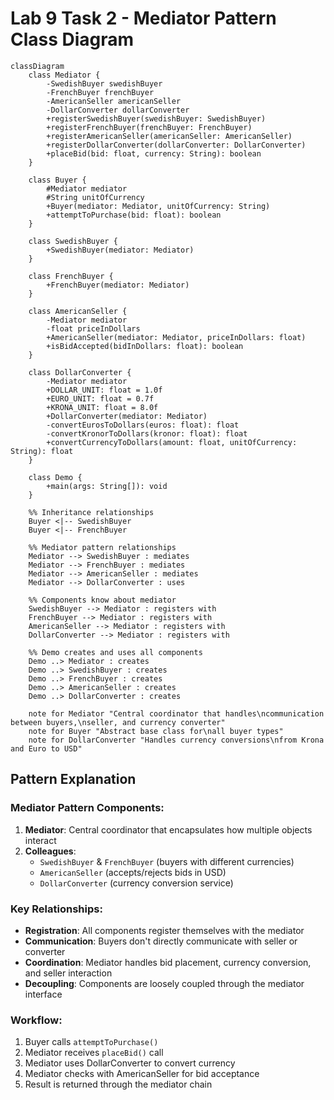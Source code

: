 # Lab 9 Task 2 - Mediator Pattern Class Diagram

```mermaid
classDiagram
    class Mediator {
        -SwedishBuyer swedishBuyer
        -FrenchBuyer frenchBuyer
        -AmericanSeller americanSeller
        -DollarConverter dollarConverter
        +registerSwedishBuyer(swedishBuyer: SwedishBuyer)
        +registerFrenchBuyer(frenchBuyer: FrenchBuyer)
        +registerAmericanSeller(americanSeller: AmericanSeller)
        +registerDollarConverter(dollarConverter: DollarConverter)
        +placeBid(bid: float, currency: String): boolean
    }
    
    class Buyer {
        #Mediator mediator
        #String unitOfCurrency
        +Buyer(mediator: Mediator, unitOfCurrency: String)
        +attemptToPurchase(bid: float): boolean
    }
    
    class SwedishBuyer {
        +SwedishBuyer(mediator: Mediator)
    }
    
    class FrenchBuyer {
        +FrenchBuyer(mediator: Mediator)
    }
    
    class AmericanSeller {
        -Mediator mediator
        -float priceInDollars
        +AmericanSeller(mediator: Mediator, priceInDollars: float)
        +isBidAccepted(bidInDollars: float): boolean
    }
    
    class DollarConverter {
        -Mediator mediator
        +DOLLAR_UNIT: float = 1.0f
        +EURO_UNIT: float = 0.7f
        +KRONA_UNIT: float = 8.0f
        +DollarConverter(mediator: Mediator)
        -convertEurosToDollars(euros: float): float
        -convertKronorToDollars(kronor: float): float
        +convertCurrencyToDollars(amount: float, unitOfCurrency: String): float
    }
    
    class Demo {
        +main(args: String[]): void
    }

    %% Inheritance relationships
    Buyer <|-- SwedishBuyer
    Buyer <|-- FrenchBuyer
    
    %% Mediator pattern relationships
    Mediator --> SwedishBuyer : mediates
    Mediator --> FrenchBuyer : mediates
    Mediator --> AmericanSeller : mediates
    Mediator --> DollarConverter : uses
    
    %% Components know about mediator
    SwedishBuyer --> Mediator : registers with
    FrenchBuyer --> Mediator : registers with
    AmericanSeller --> Mediator : registers with
    DollarConverter --> Mediator : registers with
    
    %% Demo creates and uses all components
    Demo ..> Mediator : creates
    Demo ..> SwedishBuyer : creates
    Demo ..> FrenchBuyer : creates
    Demo ..> AmericanSeller : creates
    Demo ..> DollarConverter : creates

    note for Mediator "Central coordinator that handles\ncommunication between buyers,\nseller, and currency converter"
    note for Buyer "Abstract base class for\nall buyer types"
    note for DollarConverter "Handles currency conversions\nfrom Krona and Euro to USD"
```

## Pattern Explanation

### Mediator Pattern Components:

1. **Mediator**: Central coordinator that encapsulates how multiple objects interact
2. **Colleagues**: 
   - `SwedishBuyer` & `FrenchBuyer` (buyers with different currencies)
   - `AmericanSeller` (accepts/rejects bids in USD)
   - `DollarConverter` (currency conversion service)

### Key Relationships:

- **Registration**: All components register themselves with the mediator
- **Communication**: Buyers don't directly communicate with seller or converter
- **Coordination**: Mediator handles bid placement, currency conversion, and seller interaction
- **Decoupling**: Components are loosely coupled through the mediator interface

### Workflow:
1. Buyer calls `attemptToPurchase()`
2. Mediator receives `placeBid()` call
3. Mediator uses DollarConverter to convert currency
4. Mediator checks with AmericanSeller for bid acceptance
5. Result is returned through the mediator chain